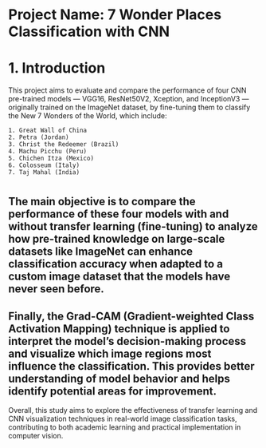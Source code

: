 # Project Name: 7 Wonder Places Classification with CNN

# 1. Introduction
This project aims to evaluate and compare the performance of four CNN pre-trained models — VGG16, ResNet50V2, Xception, and InceptionV3 — originally trained on the ImageNet dataset, by fine-tuning them to classify the New 7 Wonders of the World, which include: 
```
1. Great Wall of China 
2. Petra (Jordan) 
3. Christ the Redeemer (Brazil) 
4. Machu Picchu (Peru) 
5. Chichen Itza (Mexico) 
6. Colosseum (Italy) 
7. Taj Mahal (India)
```
#
The main objective is to compare the performance of these four models with and without transfer learning (fine-tuning) to analyze how pre-trained knowledge on large-scale datasets like ImageNet can enhance classification accuracy when adapted to a custom image dataset that the models have never seen before. 
---
Finally, the Grad-CAM (Gradient-weighted Class Activation Mapping) technique is applied to interpret the model’s decision-making process and visualize which image regions most influence the classification. This provides better understanding of model behavior and helps identify potential areas for improvement. 
---
Overall, this study aims to explore the effectiveness of transfer learning and CNN visualization techniques in real-world image classification tasks, contributing to both academic learning and practical implementation in computer vision. 

